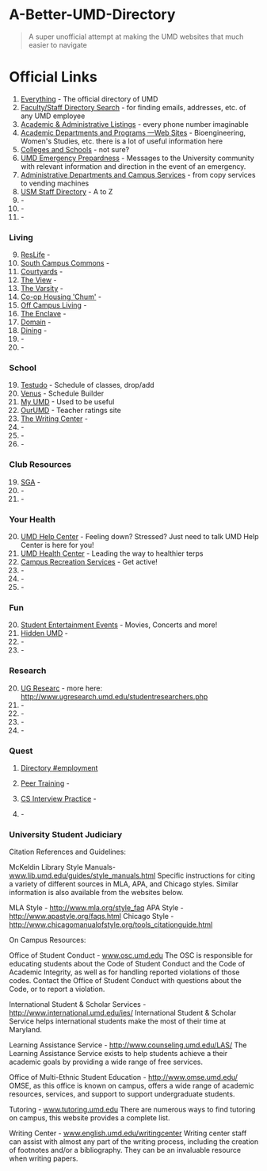 A-Better-UMD-Directory
======================

> A super unofficial attempt at making the UMD websites that much easier to navigate

# Official Links
1. [Everything](http://www.umd.edu/directories/) - The official directory of UMD
2. [Faculty/Staff Directory Search](https://directory.umd.edu/search) - for finding emails, addresses, etc. of any UMD employee
3. [Academic & Administrative Listings](http://www.umd.edu/directories/umdfsd2013.pdf) - every phone number imaginable
4. [Academic Departments and Programs —Web Sites](http://www.umd.edu/acad_dir.cfm) - Bioengineering, Women's Studies, etc. there is a lot of useful information here
5. [Colleges and Schools](http://www.umd.edu/directories/colleges.cfm) - not sure?
6. [UMD Emergency Prepardness](http://www.umd.edu/emergencypreparedness/) - Messages to the University community with relevant information and direction in the event of an emergency.
7. [Administrative Departments and Campus Services](http://www.umd.edu/admin_dir.cfm) - from copy services to vending machines
8. [USM Staff Directory](http://www.usmd.edu/usm/staff_directory/) - A to Z
20. []() - 
20. []() - 
19. []() - 

### Living

9. [ResLife](http://www.residentlife.umd.edu/) - 
10. [South Campus Commons](http://southcampuscommons.com/) - 
13. [Courtyards](http://www.umdcourtyards.com/) - 
11. [The View](http://universityview.net/) - 
12. [The Varsity](http://varsitycollegepark.com/) - 
14. [Co-op Housing 'Chum'](http://chum.coop/) - 
15. [Off Campus Living](http://www.umd.och101.com/) - 
16. [The Enclave](https://www.8700enclave.com/) - 
17. [Domain](http://www.domaincollegeparkapts.com/) - 
20. [Dining](http://dining.umd.edu) - 
20. []() - 
19. []() - 

### School

19. [Testudo](http://www.testudo.umd.edu/) - Schedule of classes, drop/add
20. [Venus](http://www.sis.umd.edu/bin/venus) - Schedule Builder
19. [My UMD](https://my.umd.edu/) - Used to be useful
20. [OurUMD](http://www.ourumd.com/) - Teacher ratings site
21. [The Writing Center](http://www.english.umd.edu/academics/writingcenter) - 
20. []() - 
20. []() - 
19. []() - 

### Club Resources

19. [SGA](http://umdsgafinance.weebly.com/) - 
20. []() - 
19. []() - 

### Your Health

20. [UMD Help Center](http://www.umdhelpcenter.org) - Feeling down? Stressed? Just need to talk UMD Help Center is here for you!
20. [UMD Health Center](http://www.health.umd.edu) - Leading the way to healthier terps
19. [Campus Recreation Services](http://crs.umd.edu) - Get active!
20. []() - 
20. []() - 
19. []() - 

### Fun

20. [Student Entertainment Events](http://see.umd.edu) - Movies, Concerts and more!
19. [Hidden UMD](http://hiddenumd.weebly.com/passport) - 
20. []() - 
20. []() - 

### Research

20. [UG Researc](http://honcol.blogspot.com/2014/08/maryland-student-researchers-program.html?m=1) - more here: http://www.ugresearch.umd.edu/studentresearchers.php
20. []() - 
20. []() - 
20. []() - 
20. []() - 

### Quest

1. [Directory #employment](http://quest.umd.edu/directory/)



19. [Peer Training](http://honcol.blogspot.com/2014/08/peer-educator-training-certification.html?m=1) - 
20. [CS Interview Practice](http://honcol.blogspot.com/2014/08/new-student-group-to-help-develop.html?m=1) - 
20. []() - 

### University Student Judiciary
Citation References and Guidelines:

McKeldin Library Style Manuals- www.lib.umd.edu/guides/style_manuals.html 
Specific instructions for citing a variety of different sources in MLA, APA, and Chicago styles. Similar information is also available from the websites below.

MLA Style - http://www.mla.org/style_faq
APA Style - http://www.apastyle.org/faqs.html
Chicago Style - http://www.chicagomanualofstyle.org/tools_citationguide.html 

On Campus Resources:

Office of Student Conduct - www.osc.umd.edu
The OSC is responsible for educating students about the Code of Student Conduct and the Code of Academic Integrity, as well as for handling reported violations of those codes.  Contact the Office of Student Conduct with questions about the Code, or to report a violation.

International Student & Scholar Services - http://www.international.umd.edu/ies/
International Student & Scholar Service helps international students make the most of their time at Maryland.

Learning Assistance Service - http://www.counseling.umd.edu/LAS/
The Learning Assistance Service exists to help students achieve a their academic goals by providing a wide range of free services. 

Office of Multi-Ethnic Student Education - http://www.omse.umd.edu/
OMSE, as this office is known on campus, offers a wide range of academic resources, services, and support to support undergraduate students.

Tutoring - www.tutoring.umd.edu
There are numerous ways to find tutoring on campus, this website provides a complete list.

Writing Center - www.english.umd.edu/writingcenter
Writing center staff can assist with almost any part of the writing process, including the creation of footnotes and/or a bibliography.  They can be an invaluable resource when writing papers.

